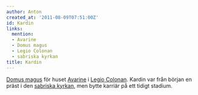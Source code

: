```yaml
---
author: Anton
created_at: '2011-08-09T07:51:00Z'
id: Kardin
links:
  mention:
  - Avarine
  - Domus magus
  - Legio Colonan
  - sabriska kyrkan
title: Kardin
---
```


[Domus magus] för huset [Avarine] i [Legio Colonan]. Kardin var från början en präst i den [sabriska
kyrkan], men bytte karriär på ett tidigt stadium.

  [Domus magus]: Domus_magus
  [Avarine]: Avarine
  [Legio Colonan]: Legio_Colonan
  [sabriska kyrkan]: sabriska_kyrkan
